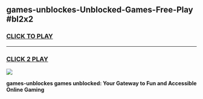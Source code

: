 
## games-unblockes-Unblocked-Games-Free-Play #bl2x2
<h3>
<a href="https://us.freeplayer.one?title=games-unblockes&ref=9M">CLICK TO PLAY</a></h3>
<hr>

<h3>
<a href="https://us.freeplayer.one?title=games-unblockes&ref=9M">CLICK 2 PLAY</a>
  
</h3>

<a href="https://us.freeplayer.one?title=games-unblockes&ref=9M"><img src="https://clearcache.store/games.png"></a>


**games-unblockes games unblocked: Your Gateway to Fun and Accessible Online Gaming**
